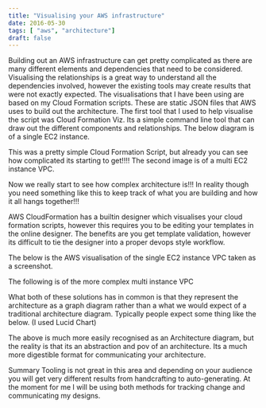 ```yaml
---
title: "Visualising your AWS infrastructure"
date: 2016-05-30
tags: [ "aws", "architecture"]
draft: false
---
```


Building out an AWS infrastructure can get pretty complicated as there are many different elements and dependencies that need to be considered. Visualising the relationships is a great way to understand all the dependencies involved, however the existing tools may create results that were not exactly expected. The visualisations that I have been using are based on my Cloud Formation scripts. These are static JSON files that AWS uses to build out the architecture. The first tool that I used to help visualise the script was Cloud Formation Viz. Its a simple command line tool that can draw out the different components and relationships.
The below diagram is of a single EC2 instance.



This was a pretty simple Cloud Formation Script, but already you can see how complicated its starting to get!!!!
The second image is of a multi EC2 instance VPC.



Now we really start to see how complex architecture is!!! In reality though you need something like this to keep track of what you are building and how it all hangs together!!!

AWS CloudFormation has a builtin designer which visualises your cloud formation scripts, however this requires you to be editing your templates in the online designer. The benefits are you get template validation, however its difficult to tie the designer into a proper devops style workflow.

The below is the AWS visualisation of the single EC2 instance VPC taken as a screenshot.



The following is of the more complex multi instance VPC



What both of these solutions has in common is that they represent the architecture as a graph diagram rather than a what we would expect of a traditional architecture diagram. Typically people expect some thing like the below. (I used Lucid Chart)



The above is much more easily recognised as an Architecture diagram, but the reality is that its an abstraction and pov of an architecture. Its a much more digestible format for communicating your architecture.

Summary
Tooling is not great in this area and depending on your audience you will get very different results from handcrafting to auto-generating. At the moment for me I will be using both methods for tracking change and communicating my designs.



[go]: <http://golang.org/>
[gohtmltemplate]: <http://golang.org/pkg/html/template/>
